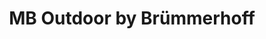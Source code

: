 ---
title: "MB Outdoor by Brümmerhoff"
url: /schneverdingen/mb-outdoor-by-bruemmerhoff/
shop: Baumarkt
---